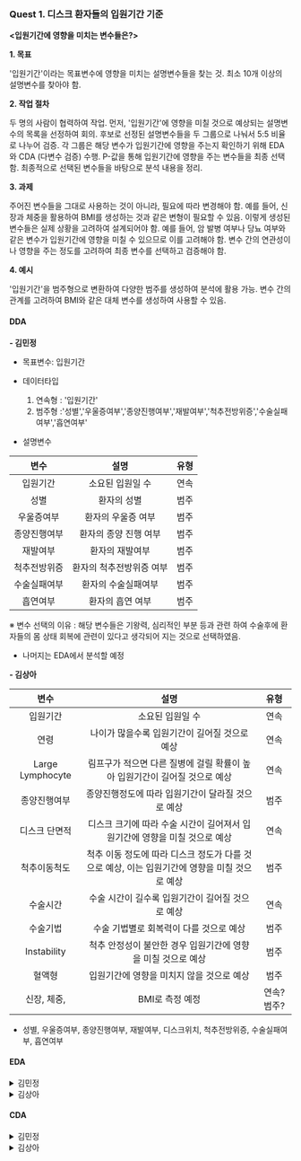 ### Quest 1. 디스크 환자들의 입원기간 기준

**<입원기간에 영향을 미치는 변수들은?>**

**1. 목표**

'입원기간'이라는 목표변수에 영향을 미치는 설명변수들을 찾는 것.
최소 10개 이상의 설명변수를 찾아야 함.

**2. 작업 절차**

두 명의 사람이 협력하여 작업.
먼저, '입원기간'에 영향을 미칠 것으로 예상되는 설명변수의 목록을 선정하여 회의.
후보로 선정된 설명변수들을 두 그룹으로 나눠서 5:5 비율로 나누어 검증.
각 그룹은 해당 변수가 입원기간에 영향을 주는지 확인하기 위해 EDA와 CDA (다변수 검증) 수행.
P-값을 통해 입원기간에 영향을 주는 변수들을 최종 선택함.
최종적으로 선택된 변수들을 바탕으로 분석 내용을 정리.

**3. 과제**

주어진 변수들을 그대로 사용하는 것이 아니라, 필요에 따라 변경해야 함.
예를 들어, 신장과 체중을 활용하여 BMI를 생성하는 것과 같은 변형이 필요할 수 있음.
이렇게 생성된 변수들은 실제 상황을 고려하여 설계되어야 함.
예를 들어, 암 발병 여부나 당뇨 여부와 같은 변수가 입원기간에 영향을 미칠 수 있으므로 이를 고려해야 함.
변수 간의 연관성이나 영향을 주는 정도를 고려하여 최종 변수를 선택하고 검증해야 함.

**4. 예시**

'입원기간'을 범주형으로 변환하여 다양한 범주를 생성하여 분석에 활용 가능.
변수 간의 관계를 고려하여 BMI와 같은 대체 변수를 생성하여 사용할 수 있음.


#### DDA 



**- 김민정**

- 목표변수: 입원기간
- 데이터타입
    1. 연속형 : '입원기간'
    2. 범주형 :'성별','우울증여부','종양진행여부','재발여부','척추전방위증','수술실패여부','흡연여부'

- 설명변수

 | 변수 | 설명 | 유형 |
 | :--: | :--: | :--: |
 | 입원기간 | 소요된 입원일 수 | 연속 |
 | 성별 | 환자의 성별 | 범주 |
 | 우울증여부 | 환자의 우울증 여부 | 범주 |
 | 종양진행여부 | 환자의 종양 진행 여부 | 범주 |
 | 재발여부 | 환자의 재발여부 | 범주 |
 | 척추전방위증 | 환자의 척추전방위증 여부 | 범주 |
 | 수술실패여부 | 환자의 수술실패여부 | 범주 |
 | 흡연여부 | 환자의 흡연 여부  | 범주 |

 ※ 변수 선택의 이유 : 해당 변수들은 기왕력, 심리적인 부분 등과 관련 하여 수술후에 환자들의 몸 상태 회복에 관련이 있다고 생각되어 지는 것으로 선택하였음.

    
- 나머지는 EDA에서 분석할 예정 


**- 김상아** 


| 변수 | 설명 | 유형 |
| :--: | :--: | :--: |
| 입원기간 | 소요된 입원일 수 | 연속 |
| 연령 | 나이가 많을수록 입원기간이 길어질 것으로 예상 | 연속 |
| Large Lymphocyte | 림프구가 적으면 다른 질병에 걸릴 확률이 높아 입원기간이 길어질 것으로 예상 | 연속 |
| 종양진행여부 | 종양진행정도에 따라 입원기간이 달라질 것으로 예상 | 범주 |
| 디스크 단면적 | 디스크 크기에 따라 수술 시간이 길어져서 입원기간에 영향을 미칠 것으로 예상 | 연속 |
| 척추이동척도 | 척추 이동 정도에 따라 디스크 정도가 다를 것으로 예상, 이는 입원기간에 영향을 미칠 것으로 예상 | 범주 |
| 수술시간 | 수술 시간이 길수록 입원기간이 길어질 것으로 예상 | 연속 |
| 수술기법 | 수술 기법별로 회복력이 다를 것으로 예상 | 범주 |
| Instability | 척추 안정성이 불안한 경우 입원기간에 영향을 미칠 것으로 예상 | 범주 |
| 혈액형 | 입원기간에 영향을 미치지 않을 것으로 예상 | 범주 |
| 신장, 체중,  | BMI로 측정 예정 | 연속?범주? |
+ 성별, 우울증여부, 종양진행여부, 재발여부, 디스크위치, 척추전방위증, 수술실패여부, 흡연여부 



#### EDA 

<details>

<summary> 김민정 </summary>

#### 상관관계  확인 필요 (스토리)
- 목표변수 : '입원기간'
- 설명변수: 
    - '성별'     : 남성보다 여성의 입원기간이 조금 늘어나는 것으로 확인됨
    - '우울증여부'     : - 우울증이 없는 환자의 입원기간이 더 긴 것으로 봐서 우울증과 입원기관의 상관관계가 없어보임. 
    - '종양진행여부': 0(종양없음)에 비해 1(종양있음) 가까울 수록 입원기간이 길어진 것을 확인함.  
    - '재발여부'     : 0>1에 비해 입원기간이 길어진 것으로 확인 되었음. 
    - '디스크위치' : 디스크위치가 12에 있을수록 입원기간이 길어진 것을 확인할 수 있음. 
    - '척추전방위증'     : 1에 가까울수록 입원기간이 길어진 것을 확인할 수 잇음 . 
    - '수술실패여부'     : 1에 가까울수록 입원기간이 상대적으로 길어진 것을 확인함. 
    - '흡연여부'   : 1에 가까울수록 입원기간이 길어진 것을 확인함.  (확증 데이터 분석) 
    - ※ 구체적인 통계적수치 및  증명은 CDA에서  보여줄 예정 .


 | 변수 | 상관관계분석 |
 | :--: | :--: |
 | 성별 | 남성보다 여성의 입원기간이 조금 늘어나는 것으로 확인됨 | 
 | 우울증여부 | 우울증이 없는 환자의 입원기간이 더 긴 것으로 봐서 우울증과 입원기관의 상관관계가 없어보임.  | 
 | 종양진행여부 | 0(종양없음)에 비해 1(종양있음) 가까울 수록 입원기간이 길어진 것을 확인함.  | 
 | 재발여부 |  0>1에 비해 입원기간이 길어진 것으로 확인 되었음. | 
 | 디스크위치 |  디스크위치가 12에 있을수록 입원기간이 길어진 것을 확인할 수 있음.  | 
 | 척추전방위증 | 1에 가까울수록 입원기간이 길어진 것을 확인할 수 잇음 .  | 
 | 수술실패여부 | 1에 가까울수록 입원기간이 상대적으로 길어진 것을 확인함. | 
 | 흡연여부 | 1에 가까울수록 입원기간이 길어진 것을 확인함.  (확증 데이터 분석)   | 



</details>

<details>

<summary> 김상아 </summary>


#### 연령-입원기간
- 연속-연속? scatter??
- 연령은 입원기간에 영향을 미치지 않는 것으로 보여짐. 
    - 입원기간 4주 이하에서 50대가 많이 입원하는것으로 보여짐
    - 입원기간 4주 초과에서 오히려 30대, 60대 많이 입원하는 것으로 보여짐 (직업 or 생활환경에 영향을 많이 받았을거같은..)


#### Large Lymphocyte-입원기간
- 연속-연속?
- 림프구 수와 입원기간은 연관성이 보이지 않음. 
        - 림프수 중앙값 이상만 filter해도 입원기간과는 무관해보임. 
#### 종양진행여부-입원기간
- 범주-연속
- 종양 진행이 없을때보다 있을 때 입원기간이 조금 늘어나는 것으로 보이나 이의 값의 variation이 크므로 검증이 필수


</details>

#### CDA


<details>

correlation coefficient(상관관계) : -1 ~ 1 사이 (0에 가까우면 관계없음, -1에 가까우면 반비례, 1에 가까우면 비례(기준:p-value 0.05) 대립가설 참)

<summary> 김민정 </summary>


 | 변수 | 상관관계분석 |
 | :--: | :--: |
 | 성별 | 성별여부에 따라 입원기간이 달라진다. (pvalue=0.020078985134036376) | 
 | 우울증여부 | 우울증여부에 따라 입원기간이 달라진다.(pvalue=0.43010996030030846)  | 
 | 종양진행여부 | 종양진행여부에 따라 입원기간이 달라지지 않는다(pvalue=0.7828236862614054) | 
 | 재발여부 | 재발여부에 따라 입원기간이 달라지지 않는다.(pvalue=0.8191972544259549) | 
 | 디스크위치 |  디디스크위치에 따라 입원기간이 달라지지 않는다.(pvalue= 0.8337244482483455)  | 
 | 척추전방위증 | 척추전방위증에 따라 입원기간이 달라진다. (pvalue= 0.3433432535716532)  | 
 | 수술실패여부 | 수술실패여부에 따라 입원기간이 달라지지 않는다.(pvalue=0.8150274407287285) | 
 | 흡연여부 | 흡연여부에 따라 입원기간이 달라지지 않는다. (pvalue=0.8150274407287285) (확증 데이터 분석)   | 



</details>



<details>

<summary> 김상아 </summary>



**- 입원기간(목표 변수) 정규성 검정**

| 항목 | 검증 | p-value | 결과 |
| --- | --- | --- | --- |
| 입원기간 | Shapiro | 0.0034 | 비정규 데이터|

- 요인과 입원기간의 검증

**입원기간**

| 항목 | 검증 | p-value | 결과 |
| --- | --- | --- | --- |
| 수술기간-수술시간 | Ranksums | 0.00024 | 수술기법-수술시간의 영향이 있으며 입원기간과도 유의미한 관계 검증|
| 척추이동척도 | Kruskal | 0.0093 | 척추이동척도에 따라 입원기간은 유의미한 변화가 있음 |

**4주 이하 입원기간**

| 항목 | 검증 | p-value | 결과 |
| --- | --- | --- | --- |
| 연령  | spearmanr | 0.0034 | 연령은 4주 이하 입원기간과 유의미한 관계임|
| Large Lymphocyte  | spearmanr | 0.1085 | 4주 이하 관계 없음. |
| 종양진행여부  | Ranksums | 0.1971 | 4주 이하 관계 없음. |
| 디스크 단면적  | spearmanr | 0.1313 | 4주 이하 관계 없음. |
| Instability  | Ranksums | 0.2789 | 4주 이하 관계 없음. |
| 혈액형  | Kruskal | 0.069 | 4주 이하 관계 없음. |
|  BMI  | Kruskal | 0.1825 | 4주 이하 관계 없음. |

**4주 초과 입원기간**

| 항목 | 검증 | p-value | 결과 |
| --- | --- | --- | --- |
| 연령  | spearmanr | 0.2836 | 4주 초과에선 관계 없음. |
| Large Lymphocyte  | spearmanr | 0.2836 | 4주 초과에선 관계 없음. |
| 종양진행여부  | Ranksums | 0.2405 | 4주 초과 관계 없음. |
| 디스크 단면적  | spearmanr | 0.1313 | 4주 초과 관계 없음. |
| 혈액형  | Kruskal | 0.2787 | 4주 초과 관계 없음. |
|  BMI  | Kruskal | 0.3001 | 4주 초과 관계 없음. |


</details>



</details>


